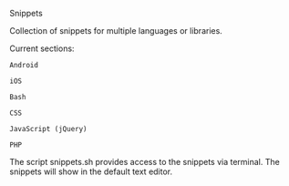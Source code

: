 Snippets

Collection of snippets for multiple languages or libraries.

Current sections:

    Android

    iOS

	Bash

	CSS

	JavaScript (jQuery)

	PHP

The script snippets.sh provides access to the snippets via terminal. The snippets will show in the default text editor.
